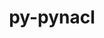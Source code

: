 ---
title: "py-pynacl"
layout: cache
categories: [package, develop-2025-03-30]
meta: {"compilers": ["gcc@11.4.0", "intel-oneapi-compilers@2024.2.1"], "num_specs": 3, "num_specs_by_stack": {"e4s": 1, "e4s-neoverse-v2": 1, "e4s-oneapi": 1, "root": 3}, "oss": ["ubuntu22.04"], "platforms": ["linux"], "stacks": ["e4s", "e4s-neoverse-v2", "e4s-oneapi", "root"], "targets": ["neoverse_v2", "x86_64_v3"], "versions": ["1.5.0"]}
spec_details: [{"compiler": "intel-oneapi-compilers@2024.2.1", "hash": "bztafmrlm65nxreibpfiwx67ena6s22x", "os": "ubuntu22.04", "platform": "linux", "size": "-", "stacks": ["e4s-oneapi", "root"], "target": "x86_64_v3", "variants": ["build_system=python_pip"], "versions": ["1.5.0"]}, {"compiler": "gcc@11.4.0", "hash": "pnzwnediqhncxvh2krok2fus4n4kcxdu", "os": "ubuntu22.04", "platform": "linux", "size": "-", "stacks": ["e4s-neoverse-v2", "root"], "target": "neoverse_v2", "variants": ["build_system=python_pip"], "versions": ["1.5.0"]}, {"compiler": "gcc@11.4.0", "hash": "so327xazgkcfjvblh7sdc7raf6yoqak5", "os": "ubuntu22.04", "platform": "linux", "size": "-", "stacks": ["e4s", "root"], "target": "x86_64_v3", "variants": ["build_system=python_pip"], "versions": ["1.5.0"]}]
---